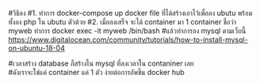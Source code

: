#วิธิลง 
#1. ทำการ docker-compose up docker file ที่ได้สร้างเอาไว้เพื่อลง ubutu พร้อมทั้งลง php ใน ubutu ตัวด้วย
#2. เมื่อลงเสร็จ จะได้ container มา 1 container  ชื่อว่า myweb ทำการ docker exec -it myweb /bin/bash
#แล้วทำการลง  mysql ตามเว็บนี้ https://www.digitalocean.com/community/tutorials/how-to-install-mysql-on-ubuntu-18-04


#เวลาสร้าง database ก็สร้างใน mysql ที่ลงเวลาใน contaniner เลย  
#ดังเราจะใช่แค่ container แค่ 1 ตัว ง่ายต่อการอัพขึ้น docker hub
